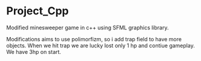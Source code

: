 # Project_Cpp
Modified minesweeper game in c++ using SFML graphics library.

Modifications aims to use polimorfizm, so i add trap field to have more objects.
When we hit trap we are lucky lost only 1 hp and contiue gameplay.
We have 3hp on start.

